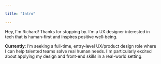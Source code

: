 ```yaml
---

title: "Intro"

---
```


Hey, I'm Richard! Thanks for stopping by. I'm a UX designer interested in tech that is human-first and inspires positive well-being.

**Currently**: I’m seeking a full-time, entry-level UX/product design role where I can help talented teams solve real human needs. I'm particularly excited about applying my design and front-end skills in a real-world setting.
